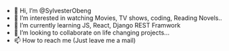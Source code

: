 - 👋 Hi, I’m @SylvesterObeng
- 👀 I’m interested in  watching Movies, TV shows, coding, Reading Novels..
- 🌱 I’m currently learning JS, React, Django REST Framwork
- 💞️ I’m looking to collaborate on life changing projects...
- 📫 How to reach me (Just leave me a mail)

<!---
SylvesterObeng/SylvesterObeng is a ✨ special ✨ repository because its `README.md` (this file) appears on your GitHub profile.
You can click the Preview link to take a look at your changes.
--->

